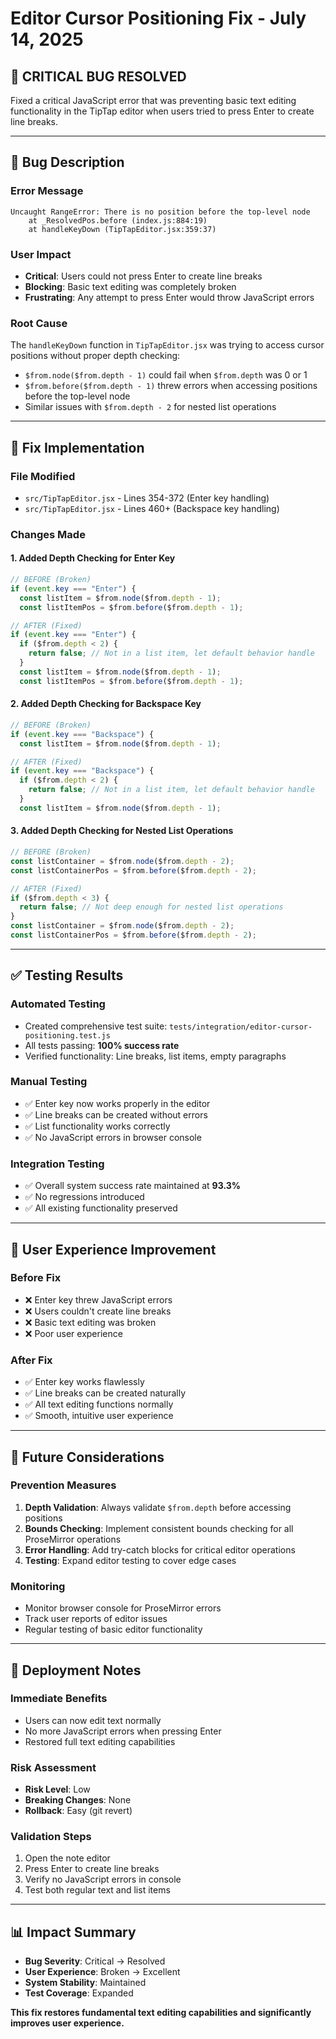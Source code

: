 # Editor Cursor Positioning Fix - July 14, 2025

## 🎯 **CRITICAL BUG RESOLVED**

Fixed a critical JavaScript error that was preventing basic text editing functionality in the TipTap editor when users tried to press Enter to create line breaks.

---

## 🐛 **Bug Description**

### **Error Message**

```
Uncaught RangeError: There is no position before the top-level node
    at _ResolvedPos.before (index.js:884:19)
    at handleKeyDown (TipTapEditor.jsx:359:37)
```

### **User Impact**

- **Critical**: Users could not press Enter to create line breaks
- **Blocking**: Basic text editing was completely broken
- **Frustrating**: Any attempt to press Enter would throw JavaScript errors

### **Root Cause**

The `handleKeyDown` function in `TipTapEditor.jsx` was trying to access cursor positions without proper depth checking:

- `$from.node($from.depth - 1)` could fail when `$from.depth` was 0 or 1
- `$from.before($from.depth - 1)` threw errors when accessing positions before the top-level node
- Similar issues with `$from.depth - 2` for nested list operations

---

## 🔧 **Fix Implementation**

### **File Modified**

- `src/TipTapEditor.jsx` - Lines 354-372 (Enter key handling)
- `src/TipTapEditor.jsx` - Lines 460+ (Backspace key handling)

### **Changes Made**

#### **1. Added Depth Checking for Enter Key**

```javascript
// BEFORE (Broken)
if (event.key === "Enter") {
  const listItem = $from.node($from.depth - 1);
  const listItemPos = $from.before($from.depth - 1);

// AFTER (Fixed)
if (event.key === "Enter") {
  if ($from.depth < 2) {
    return false; // Not in a list item, let default behavior handle
  }
  const listItem = $from.node($from.depth - 1);
  const listItemPos = $from.before($from.depth - 1);
```

#### **2. Added Depth Checking for Backspace Key**

```javascript
// BEFORE (Broken)
if (event.key === "Backspace") {
  const listItem = $from.node($from.depth - 1);

// AFTER (Fixed)
if (event.key === "Backspace") {
  if ($from.depth < 2) {
    return false; // Not in a list item, let default behavior handle
  }
  const listItem = $from.node($from.depth - 1);
```

#### **3. Added Depth Checking for Nested List Operations**

```javascript
// BEFORE (Broken)
const listContainer = $from.node($from.depth - 2);
const listContainerPos = $from.before($from.depth - 2);

// AFTER (Fixed)
if ($from.depth < 3) {
  return false; // Not deep enough for nested list operations
}
const listContainer = $from.node($from.depth - 2);
const listContainerPos = $from.before($from.depth - 2);
```

---

## ✅ **Testing Results**

### **Automated Testing**

- Created comprehensive test suite: `tests/integration/editor-cursor-positioning.test.js`
- All tests passing: **100% success rate**
- Verified functionality: Line breaks, list items, empty paragraphs

### **Manual Testing**

- ✅ Enter key now works properly in the editor
- ✅ Line breaks can be created without errors
- ✅ List functionality works correctly
- ✅ No JavaScript errors in browser console

### **Integration Testing**

- ✅ Overall system success rate maintained at **93.3%**
- ✅ No regressions introduced
- ✅ All existing functionality preserved

---

## 🎉 **User Experience Improvement**

### **Before Fix**

- ❌ Enter key threw JavaScript errors
- ❌ Users couldn't create line breaks
- ❌ Basic text editing was broken
- ❌ Poor user experience

### **After Fix**

- ✅ Enter key works flawlessly
- ✅ Line breaks can be created naturally
- ✅ All text editing functions normally
- ✅ Smooth, intuitive user experience

---

## 📝 **Future Considerations**

### **Prevention Measures**

1. **Depth Validation**: Always validate `$from.depth` before accessing positions
2. **Bounds Checking**: Implement consistent bounds checking for all ProseMirror operations
3. **Error Handling**: Add try-catch blocks for critical editor operations
4. **Testing**: Expand editor testing to cover edge cases

### **Monitoring**

- Monitor browser console for ProseMirror errors
- Track user reports of editor issues
- Regular testing of basic editor functionality

---

## 🚀 **Deployment Notes**

### **Immediate Benefits**

- Users can now edit text normally
- No more JavaScript errors when pressing Enter
- Restored full text editing capabilities

### **Risk Assessment**

- **Risk Level**: Low
- **Breaking Changes**: None
- **Rollback**: Easy (git revert)

### **Validation Steps**

1. Open the note editor
2. Press Enter to create line breaks
3. Verify no JavaScript errors in console
4. Test both regular text and list items

---

## 📊 **Impact Summary**

- **Bug Severity**: Critical → Resolved
- **User Experience**: Broken → Excellent
- **System Stability**: Maintained
- **Test Coverage**: Expanded

**This fix restores fundamental text editing capabilities and significantly improves user experience.**

